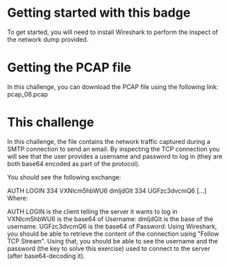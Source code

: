 # Getting started with this badge

To get started, you will need to install Wireshark to perform the inspect of the network dump provided.

# Getting the PCAP file

In this challenge, you can download the PCAP file using the following link: pcap_08.pcap

# This challenge

In this challenge, the file contains the network traffic captured during a SMTP connection to send an email. By inspecting the TCP connection you will see that the user provides a username and password to log in (they are both base64 encoded as part of the protocol).

You should see the following exchange:

AUTH LOGIN
334 VXNlcm5hbWU6
dmljdGlt
334 UGFzc3dvcmQ6
[...]
Where:

AUTH LOGIN is the client telling the server it wants to log in
VXNlcm5hbWU6 is the base64 of Username:
dmljdGlt is the base of the username.
UGFzc3dvcmQ6 is the base64 of Password:
Using Wireshark, you should be able to retrieve the content of the connection using "Follow TCP Stream". Using that, you should be able to see the username and the password (the key to solve this exercise) used to connect to the server (after base64-decoding it).